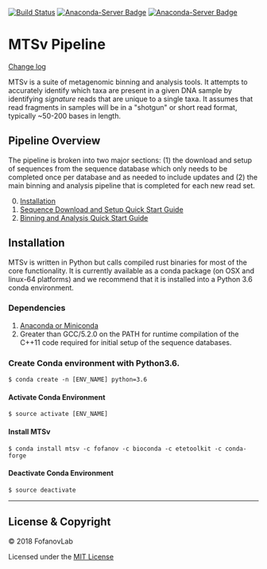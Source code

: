 [![Build Status](https://travis-ci.org/FofanovLab/MTSv.svg?branch=master)](https://travis-ci.org/FofanovLab/MTSv)
[![Anaconda-Server Badge](https://anaconda.org/fofanov/mtsv/badges/installer/conda.svg)](https://conda.anaconda.org/fofanov)
[![Anaconda-Server Badge](https://anaconda.org/tara_furstenau/mtsv/badges/platforms.svg)](https://anaconda.org/tara_furstenau/mtsv)
# MTSv Pipeline
[Change log](CHANGELOG.md)

MTSv is a suite of metagenomic binning and analysis tools. It attempts to accurately identify which taxa are present in a given DNA sample by identifying *signature* reads that are unique to a single taxa. It assumes that read fragments in samples will be in a "shotgun" or short read format, typically ~50-200 bases in length.

## Pipeline Overview
The pipeline is broken into two major sections: (1) the download and setup of sequences from the sequence database which only needs to be completed once per database and as needed to include updates and (2) the main binning and analysis pipeline that is completed for each new read set. 

0. [Installation](#installation)
1. [Sequence Download and Setup Quick Start Guide](https://github.com/FofanovLab/MTSv/wiki/Sequence-Download-and-Setup-Quick-Start-Guide)
2. [Binning and Analysis Quick Start Guide](https://github.com/FofanovLab/MTSv/wiki/Binning-and-Analysis-Quick-Start-Guide)


## Installation
MTSv is written in Python but calls compiled rust binaries for most of the core functionality. It is currently available as a conda package (on OSX and linux-64 platforms) and we recommend that it is installed into a Python 3.6 conda environment.

### Dependencies
1. [Anaconda or Miniconda](https://conda.io/docs/user-guide/install/index.html)
2. Greater than GCC/5.2.0 on the PATH for runtime compilation of the C++11 code required for initial setup of the sequence databases.


### Create Conda environment with Python3.6.
```
$ conda create -n [ENV_NAME] python=3.6
```

#### Activate Conda Environment
```
$ source activate [ENV_NAME]
```
#### Install MTSv
```
$ conda install mtsv -c fofanov -c bioconda -c etetoolkit -c conda-forge
```
#### Deactivate Conda Environment
```
$ source deactivate
```
---
## License & Copyright

© 2018 FofanovLab

Licensed under the [MIT License](LICENSE)
